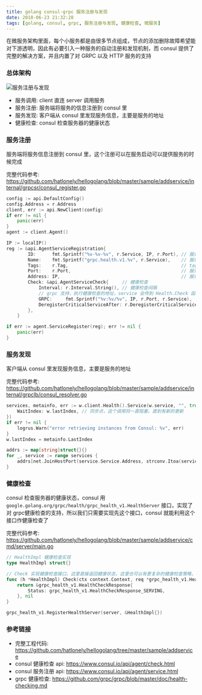 ```yaml
---
title: golang consul-grpc 服务注册与发现
date: 2018-06-23 21:32:28
tags: [golang, consul, grpc, 服务注册与发现, 健康检查, 微服务]
---
```


在微服务架构里面，每个小服务都是由很多节点组成，节点的添加删除故障希望能对下游透明，因此有必要引入一种服务的自动注册和发现机制，而 consul 提供了完整的解决方案，并且内置了对 GRPC 以及 HTTP 服务的支持

### 总体架构

![服务注册与发现](service_register_and_find.png)

- 服务调用: client 直连 server 调用服务
- 服务注册: 服务端将服务的信息注册到 consul 里
- 服务发现: 客户端从 consul 里发现服务信息，主要是服务的地址
- 健康检查: consul 检查服务器的健康状态

### 服务注册

服务端将服务信息注册到 consul 里，这个注册可以在服务启动可以提供服务的时候完成

完整代码参考: <https://github.com/hatlonely/hellogolang/blob/master/sample/addservice/internal/grpcsr/consul_register.go>

``` go
config := api.DefaultConfig()
config.Address = r.Address
client, err := api.NewClient(config)
if err != nil {
    panic(err)
}
agent := client.Agent()

IP := localIP()
reg := &api.AgentServiceRegistration{
		ID:      fmt.Sprintf("%v-%v-%v", r.Service, IP, r.Port), // 服务节点的名称
		Name:    fmt.Sprintf("grpc.health.v1.%v", r.Service),    // 服务名称
		Tags:    r.Tag,                                          // tag，可以为空
		Port:    r.Port,                                         // 服务端口
		Address: IP,                                             // 服务 IP
		Check: &api.AgentServiceCheck{     // 健康检查
            Interval: r.Interval.String(), // 健康检查间隔
            // grpc 支持，执行健康检查的地址，service 会传到 Health.Check 函数中
			GRPC:     fmt.Sprintf("%v:%v/%v", IP, r.Port, r.Service), 
			DeregisterCriticalServiceAfter: r.DeregisterCriticalServiceAfter.String(), // 注销时间，相当于过期时间
		},
	}

if err := agent.ServiceRegister(reg); err != nil {
    panic(err)
}
```

### 服务发现

客户端从 consul 里发现服务信息，主要是服务的地址

完整代码参考: <https://github.com/hatlonely/hellogolang/blob/master/sample/addservice/internal/grpclb/consul_resolver.go>

``` go
services, metainfo, err := w.client.Health().Service(w.service, "", true, &api.QueryOptions{
    WaitIndex: w.lastIndex, // 同步点，这个调用将一直阻塞，直到有新的更新
})
if err != nil {
    logrus.Warn("error retrieving instances from Consul: %v", err)
}
w.lastIndex = metainfo.LastIndex

addrs := map[string]struct{}{}
for _, service := range services {
    addrs[net.JoinHostPort(service.Service.Address, strconv.Itoa(service.Service.Port))] = struct{}{}
}
```

### 健康检查

consul 检查服务器的健康状态，consul 用 `google.golang.org/grpc/health/grpc_health_v1.HealthServer` 接口，实现了对 grpc健康检查的支持，所以我们只需要实现先这个接口，consul 就能利用这个接口作健康检查了

完整代码参考: <https://github.com/hatlonely/hellogolang/blob/master/sample/addservice/cmd/server/main.go>

``` go
// HealthImpl 健康检查实现
type HealthImpl struct{}

// Check 实现健康检查接口，这里直接返回健康状态，这里也可以有更复杂的健康检查策略，比如根据服务器负载来返回
func (h *HealthImpl) Check(ctx context.Context, req *grpc_health_v1.HealthCheckRequest) (*grpc_health_v1.HealthCheckResponse, error) {
	return &grpc_health_v1.HealthCheckResponse{
		Status: grpc_health_v1.HealthCheckResponse_SERVING,
	}, nil
}

grpc_health_v1.RegisterHealthServer(server, &HealthImpl{})
```

### 参考链接

- 完整工程代码: <https://github.com/hatlonely/hellogolang/tree/master/sample/addservice>
- consul 健康检查 api: <https://www.consul.io/api/agent/check.html>
- consul 服务注册 api: <https://www.consul.io/api/agent/service.html>
- grpc 健康检查: <https://github.com/grpc/grpc/blob/master/doc/health-checking.md>
